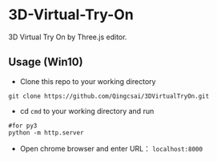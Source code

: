 # 3D-Virtual-Try-On
3D Virtual Try On by Three.js editor.


## Usage (Win10)
* Clone this repo to your working directory
```
git clone https://github.com/Qingcsai/3DVirtualTryOn.git
```

* cd ```cmd``` to your working directory and run
```python3
#for py3
python -m http.server
```
* Open chrome browser and enter URL：
```localhost:8000```
